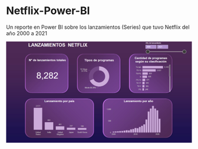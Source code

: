 # Netflix-Power-BI
Un reporte en Power BI sobre los lanzamientos (Series) que tuvo Netflix del año 2000 a 2021


![Descripción de la imagen](Netflix_powerbi.PNG)
